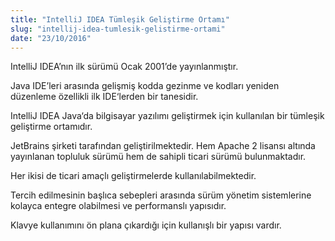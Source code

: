 ```yaml
---
title: "IntelliJ IDEA Tümleşik Geliştirme Ortamı"
slug: "intellij-idea-tumlesik-gelistirme-ortami"
date: "23/10/2016"
---
```


IntelliJ IDEA’nın ilk sürümü Ocak 2001’de yayınlanmıştır.

Java IDE’leri arasında gelişmiş kodda gezinme ve kodları yeniden düzenleme özellikli ilk IDE‘lerden bir tanesidir.

IntelliJ IDEA Java‘da bilgisayar yazılımı geliştirmek için kullanılan bir tümleşik geliştirme ortamıdır.

JetBrains şirketi tarafından geliştirilmektedir. Hem Apache 2 lisansı altında yayınlanan topluluk sürümü hem de sahipli ticari sürümü bulunmaktadır.

Her ikisi de ticari amaçlı geliştirmelerde kullanılabilmektedir.

Tercih edilmesinin başlıca sebepleri arasında sürüm yönetim sistemlerine kolayca entegre olabilmesi ve performanslı yapısıdır.

Klavye kullanımını ön plana çıkardığı için kullanışlı bir yapısı vardır.

